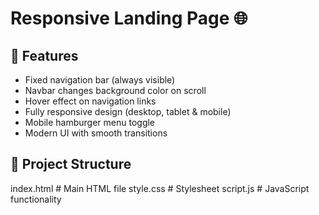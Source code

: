# Responsive Landing Page 🌐

## 🚀 Features
- Fixed navigation bar (always visible)
- Navbar changes background color on scroll
- Hover effect on navigation links
- Fully responsive design (desktop, tablet & mobile)
- Mobile hamburger menu toggle
- Modern UI with smooth transitions

## 📂 Project Structure
index.html # Main HTML file
style.css # Stylesheet
script.js # JavaScript functionality

